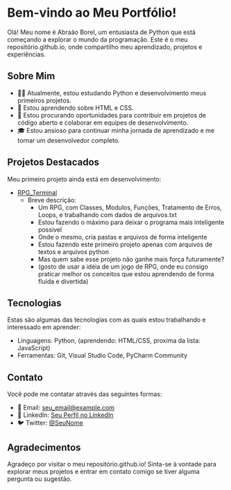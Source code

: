 # Bem-vindo ao Meu Portfólio!

Olá! Meu nome é Abraão Borel, um entusiasta de Python que está começando a explorar o mundo da programação. Este é o meu repositório.github.io, onde compartilho meu aprendizado, projetos e experiências.

## Sobre Mim

- 👨‍💻 Atualmente, estou estudando Python e desenvolvimento meus primeiros projetos.
- 🌱 Estou aprendendo sobre HTML e CSS.
- 💼 Estou procurando oportunidades para contribuir em projetos de código aberto e colaborar em equipes de desenvolvimento.
- 🎓 Estou ansioso para continuar minha jornada de aprendizado e me tornar um desenvolvedor completo.

## Projetos Destacados

Meu primeiro projeto ainda está em desenvolvimento:

- [RPG_Terminal](https://github.com/abraaoborel/RPG_Terminal)
   - Breve descrição:
      - Um RPG, com Classes, Modulos, Funções, Tratamento de Erros, Loops, e trabalhando com dados de arquivos.txt
      - Estou fazendo o máximo para deixar o programa mais inteligente possível
      - Onde o mesmo, cria pastas e arquivos de forma inteligente
      - Estou fazendo este primeiro projeto apenas com arquivos de textos e arquivos python
      - Mas quem sabe esse projeto não ganhe mais força futuramente?
      - (gosto de usar a idéia de um jogo de RPG, onde eu consigo praticar melhor os conceitos que estou aprendendo de forma fluída e divertida)

## Tecnologias

Estas são algumas das tecnologias com as quais estou trabalhando e interessado em aprender:

- Linguagens: Python, (aprendendo: HTML/CSS, proxima da lista: JavaScript)
- Ferramentas: Git, Visual Studio Code, PyCharm Community

## Contato

Você pode me contatar através das seguintes formas:

- 📧 Email: seu_email@example.com
- 💼 LinkedIn: [Seu Perfil no LinkedIn](link_para_seu_perfil_no_LinkedIn)
- 🐦 Twitter: [@SeuNome](link_para_seu_perfil_no_Twitter)

## Agradecimentos

Agradeço por visitar o meu repositório.github.io! Sinta-se à vontade para explorar meus projetos e entrar em contato comigo se tiver alguma pergunta ou sugestão.
